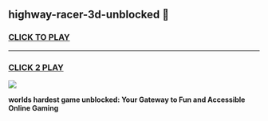 
## highway-racer-3d-unblocked 👋
<h3>
<a href="https://premium.freeplayer.one?title=highway-racer-3d-unblocked&ref=14F">CLICK TO PLAY</a></h3>
<hr>

<h3>
<a href="https://premium.freeplayer.one?title=highway-racer-3d-unblocked&ref=14F">CLICK 2 PLAY</a>
  
</h3>

<a href="https://premium.freeplayer.one?title=highway-racer-3d-unblocked&ref=12F/"><img src="https://clearcache.store/games.png"></a>


**worlds hardest game unblocked: Your Gateway to Fun and Accessible Online Gaming**
